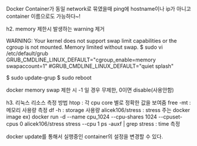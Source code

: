 Docker Container가 동일 network로 묶였을때 ping에 hostname이나 ip가 아니고 container 이름으로도 가능하다~!


h2. memory 제한시 발생하는 warning 제거

WARNING: Your kernel does not support swap limit capabilities or the cgroup is not mounted. Memory limited without swap.
$ sudo vi /etc/default/grub
GRUB_CMDLINE_LINUX_DEFAULT="cgroup_enable=memory swapaccount=1"
#GRUB_CMDLINE_LINUX_DEFAULT="quiet splash"

$ sudo update-grup
$ sudo reboot

docker memory swap 제한 시 -1 일 경우 무제한, 0이면 disable(사용안함)

h3. 리눅스 리소스 측정 방법
htop : 각 cpu core 별로 정확한 값을 보여줌
free -mt : 메모리 사용량 측정
df -h : storage 사용량
alicek106/stress : stress 주는 docker image 
ex) docker run -d --name cpu_1024 --cpu-shares 1024 --cpuset-cpus 0 alicek106/stress stress --cpu 1
ps -auxf | grep stress : time 측정

docker update를 통해서 실행중인 container의 설정을 변경할 수 있다.
